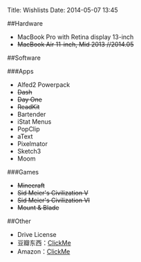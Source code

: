 Title: Wishlists
Date: 2014-05-07 13:45

##Hardware

* MacBook Pro with Retina display 13-inch
* <del>MacBook Air 11-inch, Mid 2013 //2014.05</del>

##Software

###Apps
* Alfed2 Powerpack
* <del>Dash</del>
* <del>Day One</del>
* <del>ReadKit</del>
* Bartender
* iStat Menus
* PopClip
* aText
* Pixelmator
* Sketch3
* Moom

###Games
* <del>Minecraft</del>
* <del>Sid Meier's Civilization V</del>
* <del>Sid Meier's Civilization VI</del>
* <del>Mount & Blade</del>

##Other

* Drive License
* 豆瓣东西：[ClickMe](http://dongxi.douban.com/people/62970444/like/shows)
* Amazon：[ClickMe](http://www.amazon.cn/registry/wishlist/3IT5TZZRY20V0/)
